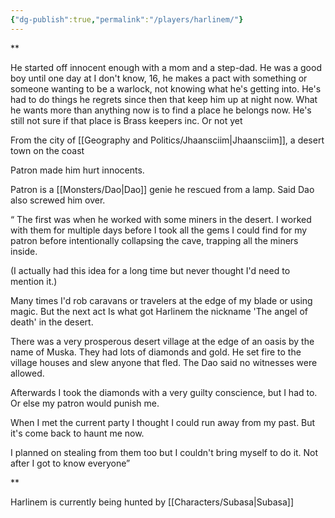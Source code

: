 ```yaml
---
{"dg-publish":true,"permalink":"/players/harlinem/"}
---
```


**

He started off innocent enough with a mom and a step-dad. He was a good boy until one day at I don't know, 16, he makes a pact with something or someone wanting to be a warlock, not knowing what he's getting into. He's had to do things he regrets since then that keep him up at night now. What he wants more than anything now is to find a place he belongs now. He's still not sure if that place is Brass keepers inc. Or not yet

From the city of [[Geography and Politics/Jhaansciim\|Jhaansciim]], a desert town on the coast

Patron made him hurt innocents.

Patron is a [[Monsters/Dao\|Dao]] genie he rescued from a lamp. Said Dao also screwed him over.

“ The first was when he worked with some miners in the desert. I worked with them for multiple days before I took all the gems I could find for my patron before intentionally collapsing the cave, trapping all the miners inside.

(I actually had this idea for a long time but never thought I'd need to mention it.)

Many times I'd rob caravans or travelers at the edge of my blade or using magic. But the next act Is what got Harlinem the nickname 'The angel of death' in the desert.

There was a very prosperous desert village at the edge of an oasis by the name of Muska. They had lots of diamonds and gold. He set fire to the village houses and slew anyone that fled. The Dao said no witnesses were allowed.

Afterwards I took the diamonds with a very guilty conscience, but I had to. Or else my patron would punish me.

When I met the current party I thought I could run away from my past. But it's come back to haunt me now.

I planned on stealing from them too but I couldn't bring myself to do it. Not after I got to know everyone”

**

Harlinem is currently being hunted by [[Characters/Subasa\|Subasa]]
